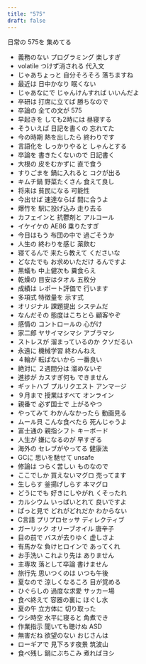 ```yaml
---
title: "575"
draft: false
---
```


日常の 575を 集めてる

- 義務のない プログラミング 楽しすぎ
- volatile つけず消される 代入文
- じゃあちょっと 自分そろそろ 落ちますね
- 最近は 日中かなり 眠くない
- じゃあなにで じゃんけんすれば いいんだよ
- 卒研は 打席に立てば 勝ちなので
- 卒論の 全ての文が 575
- 早起きを しても2時には 昼寝する
- そういえば 日記を書くの 忘れてた
- 今の時期 熱を出したら 終わりです
- 言語化を しっかりやると しゃんとする
- 卒論を 書きたくないので 日記書く
- 大根の 皮をむかずに 直で食う
- すりごまを 鍋に入れると コクが出る
- キムチ鍋 野菜たくさん 食えて良し
- 将来は 貧民になる 可能性
- 今出せば 速達ならば 間に合うよ
- 爆竹を 駅に投げ込み 走り去る
- カフェインと 抗鬱剤と アルコール
- イケイケの AE86 乗りたすぎ
- 今日はもう 布団の中で 過ごそうか
- 人生の 終わりを感じ 薬飲む
- 寝てるんで 来たら教えて くださいな
- どなたでも お求めいただけ るんですよ
- 黒蟻も 中上健次も 糞食らえ
- 乾燥の 目安はタオル 五枚分
- 成績は レポート評価で 行います
- 多項式 特徴量を 示す式
- オリジナル 課題提出 システムだ
- なんだその 態度はこちとら 顧客やぞ
- 感情の コントロールの 心がけ
- 家二郎 ヤサイマシマシ アブラマシ
- ストレスが 溜まっているのか クソだるい
- 永遠に 機械学習 終わんねえ
- ４輪が 転ばないから 一番良い
- 絶対に ２週間分は 溜めないぞ
- 進捗が カスすぎ何も できません
- ギットハブ プルリクエスト アンマージ
- ９月まで 授業はすべて オンライン
- 親番で 必ず国士で 上がるやつ
- やってみて わかんなかったら 動画見る
- ムール貝 こんな食べたら 死んじゃうよ
- 富士通の 親指シフト キーボード
- 人生が 嫌になるのが 早すぎる
- 海外の セレブがやってる 健康法
- GCに 思いを馳せて unsafe
- 修論は つらく苦しい ものなので
- ここでしか 買えないマグロ 売ってます
- 生しらす 釜揚げしらす 本マグロ
- どうにでも 好きにしやがれ くそったれ
- カルシウム いっぱいとれて 良いですよ
- ぱっと見で どれがどれだか わからない
- C言語 プリプロセッサ ディレクティブ
- ガーリック オリーブオイル 唐辛子
- 目の前で バスが去りゆく 虚しさよ
- 有馬かな 負けヒロインで あってくれ
- お手洗い これより先は ありません
- 主専攻 落として卒論 書けません
- 旅行先 思いつくのは いつも午後
- 夏なので 涼しくなるころ 目が覚める
- ひぐらしの 過度な求愛 サッカー場
- 食べ終えて 容器の裏に ほぐし水
- 夏の午 立方体に 切り取った
- ウシ時空 水平に寝ると 角煮でき
- 作業指示 聞いても聴けぬ ASD
- 無害だね 欲望のない おじさんは
- ローギアで 見下ろす夜景 筑波山
- 食べ残し 鍋にぶちこみ 煮ればヨシ

